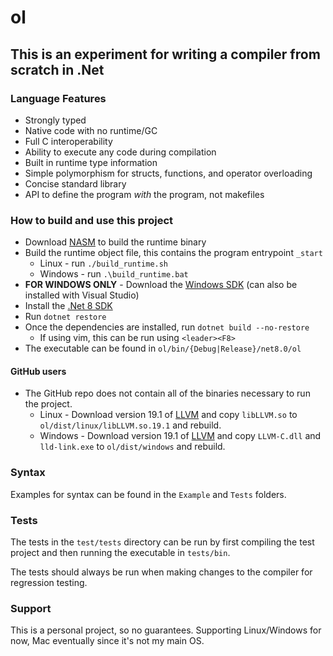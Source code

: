 # ol

## This is an experiment for writing a compiler from scratch in .Net

### Language Features

* Strongly typed
* Native code with no runtime/GC
* Full C interoperability
* Ability to execute any code during compilation
* Built in runtime type information
* Simple polymorphism for structs, functions, and operator overloading
* Concise standard library
* API to define the program _with_ the program, not makefiles

### How to build and use this project

* Download [NASM](https://www.nasm.us/) to build the runtime binary
* Build the runtime object file, this contains the program entrypoint `_start`
    * Linux - run `./build_runtime.sh`
    * Windows - run `.\build_runtime.bat`
* __FOR WINDOWS ONLY__ - Download the [Windows SDK](https://developer.microsoft.com/en-us/windows/downloads/windows-sdk/) (can also be installed with Visual Studio)
* Install the [.Net 8 SDK](https://dotnet.microsoft.com/download)
* Run `dotnet restore`
* Once the dependencies are installed, run `dotnet build --no-restore`
    * If using vim, this can be run using `<leader><F8>`
* The executable can be found in `ol/bin/{Debug|Release}/net8.0/ol`

#### GitHub users

* The GitHub repo does not contain all of the binaries necessary to run the project.
    * Linux - Download version 19.1 of [LLVM](https://github.com/llvm/llvm-project/releases/tag/llvmorg-19.1.0) and copy `libLLVM.so` to `ol/dist/linux/libLLVM.so.19.1` and rebuild.
    * Windows - Download version 19.1 of [LLVM](https://github.com/llvm/llvm-project/releases/tag/llvmorg-19.1.0) and copy `LLVM-C.dll` and `lld-link.exe` to `ol/dist/windows` and rebuild.

### Syntax

Examples for syntax can be found in the `Example` and `Tests` folders.

### Tests

The tests in the `test/tests` directory can be run by first compiling the test project and then running the executable in `tests/bin`.

The tests should always be run when making changes to the compiler for regression testing.

### Support

This is a personal project, so no guarantees. Supporting Linux/Windows for now, Mac eventually since it's not my main OS.
